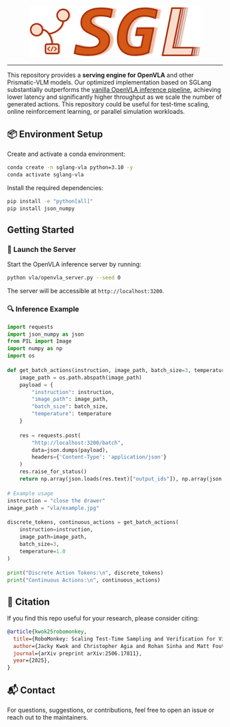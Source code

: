 <div align="center"  id="sglangtop">
<img src="assets/logo.png" alt="logo" width="400" margin="10px"></img>

</div>

--------------------------------------------------------------------------------
This repository provides a **serving engine for OpenVLA** and other Prismatic-VLM models. Our optimized implementation based on SGLang substantially outperforms the [vanilla OpenVLA inference pipeline](https://github.com/openvla/openvla), achieving lower latency and significantly higher throughput as we scale the number of generated actions. This repository could be useful for test-time scaling, online reinforcement learning, or parallel simulation workloads.

## 📦 Environment Setup

Create and activate a conda environment:

```bash
conda create -n sglang-vla python=3.10 -y
conda activate sglang-vla
```

Install the required dependencies:

```bash
pip install -e "python[all]"
pip install json_numpy
```

## Getting Started
### 🚀 Launch the Server

Start the OpenVLA inference server by running:

```bash
python vla/openvla_server.py --seed 0
```

The server will be accessible at `http://localhost:3200`.

### 🔍 Inference Example

```python
import requests
import json_numpy as json
from PIL import Image
import numpy as np
import os

def get_batch_actions(instruction, image_path, batch_size=3, temperature=1.0):
    image_path = os.path.abspath(image_path)
    payload = {
        "instruction": instruction,
        "image_path": image_path,
        "batch_size": batch_size,
        "temperature": temperature
    }

    res = requests.post(
        "http://localhost:3200/batch",
        data=json.dumps(payload),
        headers={'Content-Type': 'application/json'}
    )
    res.raise_for_status()
    return np.array(json.loads(res.text)["output_ids"]), np.array(json.loads(res.text)["actions"])

# Example usage
instruction = "close the drawer"
image_path = "vla/example.jpg"

discrete_tokens, continuous_actions = get_batch_actions(
    instruction=instruction,
    image_path=image_path,
    batch_size=3,
    temperature=1.0
)

print("Discrete Action Tokens:\n", discrete_tokens)
print("Continuous Actions:\n", continuous_actions)
```

## 📖 Citation
If you find this repo useful for your research, please consider citing:
```bibtex
@article{kwok25robomonkey,
  title={RoboMonkey: Scaling Test-Time Sampling and Verification for Vision-Language-Action Models},
  author={Jacky Kwok and Christopher Agia and Rohan Sinha and Matt Foutter and Shulu Li and Ion Stoica and Azalia Mirhoseini and Marco Pavone},
  journal={arXiv preprint arXiv:2506.17811},
  year={2025},
}
```


## 📬 Contact

For questions, suggestions, or contributions, feel free to open an issue or reach out to the maintainers.